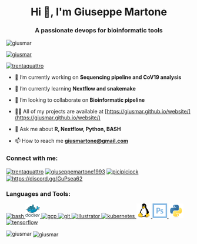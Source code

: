 <h1 align="center">Hi 👋, I'm Giuseppe Martone</h1>
<h3 align="center">A passionate devops for bioinformatic tools</h3>

<p align="left"> <img src="https://komarev.com/ghpvc/?username=giusmar&label=Profile%20views&color=0e75b6&style=flat" alt="giusmar" /> </p>

<p align="left"> <a href="https://github.com/ryo-ma/github-profile-trophy"><img src="https://github-profile-trophy.vercel.app/?username=giusmar" alt="giusmar" /></a> </p>

<p align="left"> <a href="https://twitter.com/trentaquattro" target="blank"><img src="https://img.shields.io/twitter/follow/trentaquattro?logo=twitter&style=for-the-badge" alt="trentaquattro" /></a> </p>

- 🔭 I’m currently working on **Sequencing pipeline and CoV19 analysis**

- 🌱 I’m currently learning **Nextflow and snakemake**

- 👯 I’m looking to collaborate on **Bioinformatic pipeline**

- 👨‍💻 All of my projects are available at [https://giusmar.github.io/website/](https://giusmar.github.io/website/)

- 💬 Ask me about **R, Nextflow, Python, BASH**

- 📫 How to reach me **giusmartone@gmail.com**

<h3 align="left">Connect with me:</h3>
<p align="left">
<a href="https://twitter.com/trentaquattro" target="blank"><img align="center" src="https://raw.githubusercontent.com/rahuldkjain/github-profile-readme-generator/master/src/images/icons/Social/twitter.svg" alt="trentaquattro" height="30" width="40" /></a>
<a href="https://linkedin.com/in/giuseppemartone1993" target="blank"><img align="center" src="https://raw.githubusercontent.com/rahuldkjain/github-profile-readme-generator/master/src/images/icons/Social/linked-in-alt.svg" alt="giuseppemartone1993" height="30" width="40" /></a>
<a href="https://instagram.com/picipiciock" target="blank"><img align="center" src="https://raw.githubusercontent.com/rahuldkjain/github-profile-readme-generator/master/src/images/icons/Social/instagram.svg" alt="picipiciock" height="30" width="40" /></a>
<a href="https://discord.gg/https://discord.gg/GuPsea62" target="blank"><img align="center" src="https://raw.githubusercontent.com/rahuldkjain/github-profile-readme-generator/master/src/images/icons/Social/discord.svg" alt="https://discord.gg/GuPsea62" height="30" width="40" /></a>
</p>

<h3 align="left">Languages and Tools:</h3>
<p align="left"> <a href="https://www.gnu.org/software/bash/" target="_blank" rel="noreferrer"> <img src="https://www.vectorlogo.zone/logos/gnu_bash/gnu_bash-icon.svg" alt="bash" width="40" height="40"/> </a> <a href="https://www.docker.com/" target="_blank" rel="noreferrer"> <img src="https://raw.githubusercontent.com/devicons/devicon/master/icons/docker/docker-original-wordmark.svg" alt="docker" width="40" height="40"/> </a> <a href="https://cloud.google.com" target="_blank" rel="noreferrer"> <img src="https://www.vectorlogo.zone/logos/google_cloud/google_cloud-icon.svg" alt="gcp" width="40" height="40"/> </a> <a href="https://git-scm.com/" target="_blank" rel="noreferrer"> <img src="https://www.vectorlogo.zone/logos/git-scm/git-scm-icon.svg" alt="git" width="40" height="40"/> </a> <a href="https://www.adobe.com/in/products/illustrator.html" target="_blank" rel="noreferrer"> <img src="https://www.vectorlogo.zone/logos/adobe_illustrator/adobe_illustrator-icon.svg" alt="illustrator" width="40" height="40"/> </a> <a href="https://kubernetes.io" target="_blank" rel="noreferrer"> <img src="https://www.vectorlogo.zone/logos/kubernetes/kubernetes-icon.svg" alt="kubernetes" width="40" height="40"/> </a> <a href="https://www.linux.org/" target="_blank" rel="noreferrer"> <img src="https://raw.githubusercontent.com/devicons/devicon/master/icons/linux/linux-original.svg" alt="linux" width="40" height="40"/> </a> <a href="https://www.photoshop.com/en" target="_blank" rel="noreferrer"> <img src="https://raw.githubusercontent.com/devicons/devicon/master/icons/photoshop/photoshop-line.svg" alt="photoshop" width="40" height="40"/> </a> <a href="https://www.python.org" target="_blank" rel="noreferrer"> <img src="https://raw.githubusercontent.com/devicons/devicon/master/icons/python/python-original.svg" alt="python" width="40" height="40"/> </a> <a href="https://www.tensorflow.org" target="_blank" rel="noreferrer"> <img src="https://www.vectorlogo.zone/logos/tensorflow/tensorflow-icon.svg" alt="tensorflow" width="40" height="40"/> </a> </p>

<p><img align="left" src="https://github-readme-stats.vercel.app/api/top-langs?username=giusmar&show_icons=true&locale=en&layout=compact" alt="giusmar" /></p>

<p>&nbsp;<img align="center" src="https://github-readme-stats.vercel.app/api?username=giusmar&show_icons=true&locale=en" alt="giusmar" /></p>

